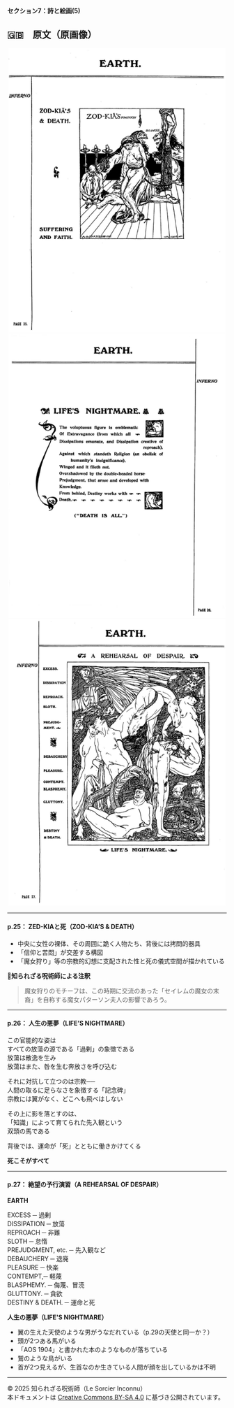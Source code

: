 #### セクション7：詩と絵画(5)

## 🇬🇧　原文（原画像）

<div align="center">
 <img src="if25.png" width="500"><br>
 <img src="if26.png" width="500"><br>
 <img src="if27.png" width="500"><br>
</div>

---

#### p.25： ZED-KIAと死（ZOD-KIA’S & DEATH）

- 中央に女性の裸体、その周囲に跪く人物たち、背後には拷問的器具
- 「信仰と苦悶」が交差する構図
- 「魔女狩り」等の宗教的幻想に支配された性と死の儀式空間が描かれている
  
**🐌知られざる呪術師による注釈**
> 魔女狩りのモチーフは、この時期に交流のあった「セイレムの魔女の末裔」を自称する魔女パターソン夫人の影響であろう。

---

#### p.26： 人生の悪夢（LIFE’S NIGHTMARE）

この官能的な姿は  
すべての放蕩の源である「過剰」の象徴である  
放蕩は散逸を生み  
放蕩はまた、咎を生む奔放さを呼び込む  

それに対抗して立つのは宗教──  
人間の取るに足らなさを象徴する「記念碑」  
宗教には翼がなく、どこへも飛べはしない  

その上に影を落とすのは、  
「知識」によって育てられた先入観という  
双頭の馬である  

背後では、運命が「死」とともに働きかけてくる  

**死こそがすべて**

---

#### p.27： 絶望の予行演習（A REHEARSAL OF DESPAIR）

**EARTH**  

EXCESS ─ 過剰  
DISSIPATION ─ 放蕩  
REPROACH ─ 非難  
SLOTH ─ 怠惰  
PREJUDGMENT, etc. ─ 先入観など  
DEBAUCHERY ─ 退廃  
PLEASURE ─ 快楽  
CONTEMPT,─ 軽蔑  
BLASPHEMY. ─ 侮蔑、冒涜  
GLUTTONY. ─ 貪欲  
DESTINY & DEATH. ─ 運命と死  

**人生の悪夢（LIFE'S NIGHTMARE）**

- 翼の生えた天使のような男がうなだれている（p.29の天使と同一か？）
- 頭が2つある馬がいる
- 「AOS 1904」と書かれた本のようなものが落ちている
- 鷲のような鳥がいる
- 首が2つ見えるが、生首なのか生きている人間が顔を出しているかは不明
    
---

© 2025 知られざる呪術師（Le Sorcier Inconnu）  
本ドキュメントは [Creative Commons BY-SA 4.0](https://creativecommons.org/licenses/by-sa/4.0/deed.ja) に基づき公開されています。
